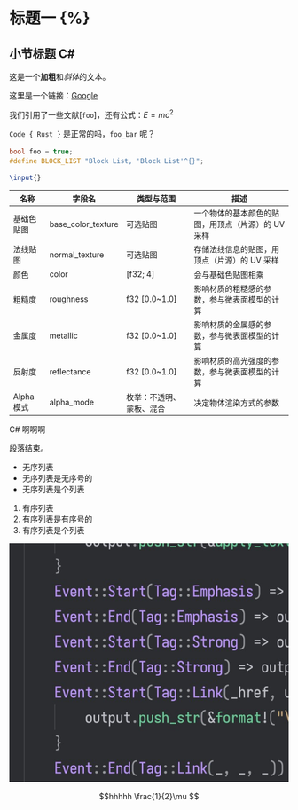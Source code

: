 # 标题一 {%}

## 小节标题 C#

这是一个**加粗**和*斜体*的文本。

这里是一个链接：[Google](https://www.google.com)

我们引用了一些文献[`foo`]，还有公式：$E = mc^2$

`Code { Rust }` 是正常的吗，`foo_bar` 呢？
``` cpp
bool foo = true;
#define BLOCK_LIST "Block List, 'Block List'^{}";
```

``` latex raw
\input{}
```

| 名称       | 字段名             | 类型与范围               | 描述                                               |
| ---------- | ------------------ | ------------------------ | -------------------------------------------------- |
| 基础色贴图 | base_color_texture | 可选贴图                 | 一个物体的基本颜色的贴图，用顶点（片源）的 UV 采样 |
| 法线贴图   | normal_texture     | 可选贴图                 | 存储法线信息的贴图，用顶点（片源）的 UV 采样       |
| 颜色       | color              | [f32; 4]                 | 会与基础色贴图相乘                                 |
| 粗糙度     | roughness          | f32 [0.0~1.0]            | 影响材质的粗糙感的参数，参与微表面模型的计算       |
| 金属度     | metallic           | f32 [0.0~1.0]            | 影响材质的金属感的参数，参与微表面模型的计算       |
| 反射度     | reflectance        | f32 [0.0~1.0]            | 影响材质的高光强度的参数，参与微表面模型的计算     |
| Alpha 模式 | alpha_mode         | 枚举：不透明、蒙板、混合 | 决定物体渲染方式的参数                             |



C# 啊啊啊

段落结束。

- 无序列表
- 无序列表是无序号的
- 无序列表是个列表

1. 有序列表
2. 有序列表是有序号的
3. 有序列表是个列表

![test image](images/test.jpg)

$$hhhhh
\frac{1}{2}\mu
$$
